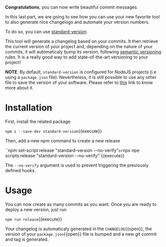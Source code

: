 **Congratulations**, you can now write beautiful commit messages.

In this last part, we are going to see how you can use your new favorite tool to also generate nice changelogs and
automate your version numbers.

To do so, you can use [standard-version](https://github.com/conventional-changelog/standard-version).

This tool will generate a changelog based on your commits. It then retrieve the current version of your project and,
depending on the nature of your commits, it will automaticaly bump its version, following
[semantic versioning](https://semver.org/) rules. It is a really good way to add state-of-the-art versioning to your
project!

**NOTE**: By default, `standard-version` is configured for NodeJS projects (i.e using a `package.json` file).
Nevertheless, it is still possible to use any other file to save the version of your software. Please refer to
[this](https://github.com/conventional-changelog/standard-version#can-i-use-standard-version-for-additional-metadata-files-languages-or-version-files)
link to know more about it.

# Installation

First, install the related package

`npm i --save-dev standard-version`{{execute}}

Then, add a new npm command to create a new release

``npm set-script release "standard-version --no-verify"` or
`npx npe scripts.release "standard-version --no-verify"`{{execute}}

The `--no-verify` argument is used to prevent triggering the previously defined hooks.

# Usage

You can now create as many commits as you want. Once you are ready to deploy a new version, just run

`npm run release`{{execute}}

Your changelog is automaticaly generated in the `CHANGELOG`{{open}}, the version of your `package.json`{{open}} file is
bumped and a new git commit and tag is generated.
